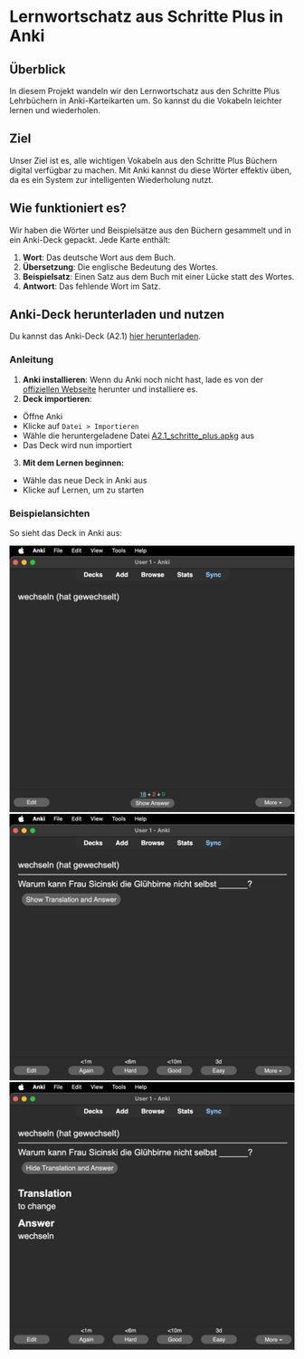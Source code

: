 # Lernwortschatz aus Schritte Plus in Anki

## Überblick

In diesem Projekt wandeln wir den Lernwortschatz aus den Schritte Plus Lehrbüchern in Anki-Karteikarten um. So kannst du die Vokabeln leichter lernen und wiederholen.

## Ziel

Unser Ziel ist es, alle wichtigen Vokabeln aus den Schritte Plus Büchern digital verfügbar zu machen. Mit Anki kannst du diese Wörter effektiv üben, da es ein System zur intelligenten Wiederholung nutzt.

## Wie funktioniert es?

Wir haben die Wörter und Beispielsätze aus den Büchern gesammelt und in ein Anki-Deck gepackt. Jede Karte enthält:

1. **Wort**: Das deutsche Wort aus dem Buch.
2. **Übersetzung**: Die englische Bedeutung des Wortes.
3. **Beispielsatz**: Einen Satz aus dem Buch mit einer Lücke statt des Wortes.
4. **Antwort**: Das fehlende Wort im Satz.

## Anki-Deck herunterladen und nutzen

Du kannst das Anki-Deck (A2.1) [hier herunterladen](./data/A2.1_schritte_plus.apkg).

### Anleitung
1. **Anki installieren**: Wenn du Anki noch nicht hast, lade es von der [offiziellen Webseite](https://apps.ankiweb.net/) herunter und installiere es.
2. **Deck importieren**:
- Öffne Anki
- Klicke auf `Datei > Importieren`
- Wähle die heruntergeladene Datei [A2.1_schritte_plus.apkg](./data/A2.1_schritte_plus.apkg) aus
- Das Deck wird nun importiert
3. **Mit dem Lernen beginnen:**
- Wähle das neue Deck in Anki aus
- Klicke auf Lernen, um zu starten

### Beispielansichten

So sieht das Deck in Anki aus:

![1](./assets/image_2024-09-14_00-11-35.png)
![2](./assets/image_2024-09-14_00-11-47.png)
![3](./assets/image_2024-09-14_00-11-59.png)
